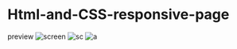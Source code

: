 # Html-and-CSS-responsive-page
preview
![screen](https://user-images.githubusercontent.com/84450515/150666810-184e34ae-f2dc-4d6b-a20b-73c9531d82f8.png)
![sc](https://user-images.githubusercontent.com/84450515/150666833-19743345-2ea2-49eb-a1ee-374f832ba46d.png)
![a](https://user-images.githubusercontent.com/84450515/150666857-ade93c91-da38-4fba-a29b-4a3d55d0200f.png)
